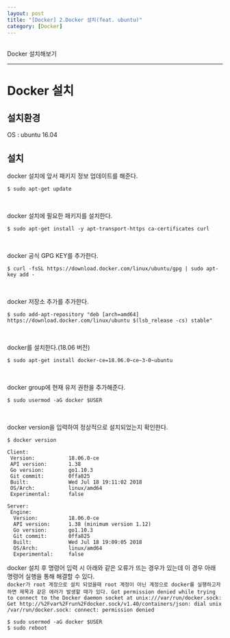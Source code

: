 ```yaml
---
layout: post
title: "[Docker] 2.Docker 설치(feat. ubuntu)"
category: [Docker]
---
```

<br>
Docker 설치해보기 
<!-- more -->
<hr>

# Docker 설치

## 설치환경
OS : ubuntu 16.04

## 설치
docker 설치에 앞서 패키지 정보 업데이트를 해준다.
```
$ sudo apt-get update
```
<br>

docker 설치에 필요한 패키지를 설치한다.
```
$ sudo apt-get install -y apt-transport-https ca-certificates curl 
```
<br>

docker 공식 GPG KEY를 추가한다.
```
$ curl -fsSL https://download.docker.com/linux/ubuntu/gpg | sudo apt-key add -
```
<br>

docker 저장소 추가를 추가한다.
```
$ sudo add-apt-repository "deb [arch=amd64] https://download.docker.com/linux/ubuntu $(lsb_release -cs) stable"
```
<br>

docker를 설치한다.(18.06 버전)
```
$ sudo apt-get install docker-ce=18.06.0~ce~3-0~ubuntu
```
<br>

docker group에 현재 유저 권한을 추가해준다.
```
$ sudo usermod -aG docker $USER
```
<br>

docker version을 입력하여 정상적으로 설치되었는지 확인한다.
```
$ docker version

Client:  
 Version:           18.06.0-ce  
 API version:       1.38  
 Go version:        go1.10.3  
 Git commit:        0ffa825  
 Built:             Wed Jul 18 19:11:02 2018  
 OS/Arch:           linux/amd64  
 Experimental:      false  
  
Server:  
 Engine:  
  Version:          18.06.0-ce  
  API version:      1.38 (minimum version 1.12)  
  Go version:       go1.10.3  
  Git commit:       0ffa825  
  Built:            Wed Jul 18 19:09:05 2018  
  OS/Arch:          linux/amd64  
  Experimental:     false  
```

docker 설치 후 명령어 입력 시 아래와 같은 오류가 뜨는 경우가 있는데 이 경우 아래 명령어 실행을 통해 해결할 수 있다.  
`docker가 root 계정으로 설치 되었을때 root 계정이 아닌 계정으로 docker를 실행하고자 하면 제목과 같은 에러가 발생할 때가 있다. Got permission denied while trying to connect to the Docker daemon socket at unix:///var/run/docker.sock: Get http://%2Fvar%2Frun%2Fdocker.sock/v1.40/containers/json: dial unix /var/run/docker.sock: connect: permission denied`
```
$ sudo usermod -aG docker $USER
$ sudo reboot
```